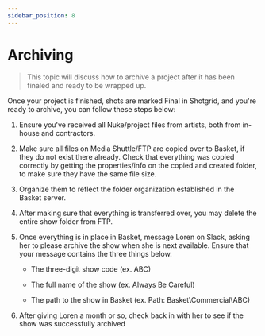 ```yaml
---
sidebar_position: 8
---
```


# Archiving

> This topic will discuss how to archive a project after it has been finaled and ready to be wrapped up.

Once your project is finished, shots are marked Final in Shotgrid, and you're ready to archive, you can follow these steps below:

1. Ensure you've received all Nuke/project files from artists, both from in-house and contractors.

2. Make sure all files on Media Shuttle/FTP are copied over to Basket, if they do not exist there already. Check that everything was copied correctly by getting the properties/info on the copied and created folder, to make sure they have the same file size.

3. Organize them to reflect the folder organization established in the Basket server.

4. After making sure that everything is transferred over, you may delete the entire show folder from FTP.

5. Once everything is in place in Basket, message Loren on Slack, asking her to please archive the show when she is next available. Ensure that your message contains the three things below.

      - The three-digit show code (ex. ABC)

      - The full name of the show (ex. Always Be Careful)

      - The path to the show in Basket (ex. Path: Basket\Commercial\ABC)

6. After giving Loren a month or so, check back in with her to see if the show was successfully archived
